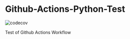 # Github-Actions-Python-Test
![codecov](https://codecov.io/gh/AveryCameronUofR/Github-Actions-Python-Test/branch/master/graph/badge.svg?token=D131FUPX0D)

Test of Github Actions Workflow
